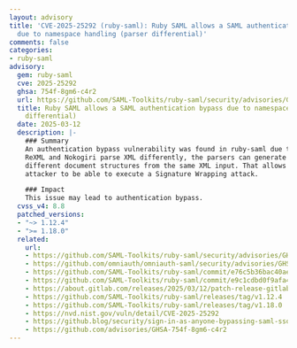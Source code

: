```yaml
---
layout: advisory
title: 'CVE-2025-25292 (ruby-saml): Ruby SAML allows a SAML authentication bypass
  due to namespace handling (parser differential)'
comments: false
categories:
- ruby-saml
advisory:
  gem: ruby-saml
  cve: 2025-25292
  ghsa: 754f-8gm6-c4r2
  url: https://github.com/SAML-Toolkits/ruby-saml/security/advisories/GHSA-754f-8gm6-c4r2
  title: Ruby SAML allows a SAML authentication bypass due to namespace handling (parser
    differential)
  date: 2025-03-12
  description: |-
    ### Summary
    An authentication bypass vulnerability was found in ruby-saml due to a parser differential.
    ReXML and Nokogiri parse XML differently, the parsers can generate entirely
    different document structures from the same XML input. That allows an
    attacker to be able to execute a Signature Wrapping attack.

    ### Impact
    This issue may lead to authentication bypass.
  cvss_v4: 8.8
  patched_versions:
  - "~> 1.12.4"
  - ">= 1.18.0"
  related:
    url:
    - https://github.com/SAML-Toolkits/ruby-saml/security/advisories/GHSA-754f-8gm6-c4r2
    - https://github.com/omniauth/omniauth-saml/security/advisories/GHSA-hw46-3hmr-x9xv
    - https://github.com/SAML-Toolkits/ruby-saml/commit/e76c5b36bac40aedbf1ba7ffaaf495be63328cd9
    - https://github.com/SAML-Toolkits/ruby-saml/commit/e9c1cdbd0f9afa467b585de279db0cbd0fb8ae97
    - https://about.gitlab.com/releases/2025/03/12/patch-release-gitlab-17-9-2-released
    - https://github.com/SAML-Toolkits/ruby-saml/releases/tag/v1.12.4
    - https://github.com/SAML-Toolkits/ruby-saml/releases/tag/v1.18.0
    - https://nvd.nist.gov/vuln/detail/CVE-2025-25292
    - https://github.blog/security/sign-in-as-anyone-bypassing-saml-sso-authentication-with-parser-differentials
    - https://github.com/advisories/GHSA-754f-8gm6-c4r2
---
```

